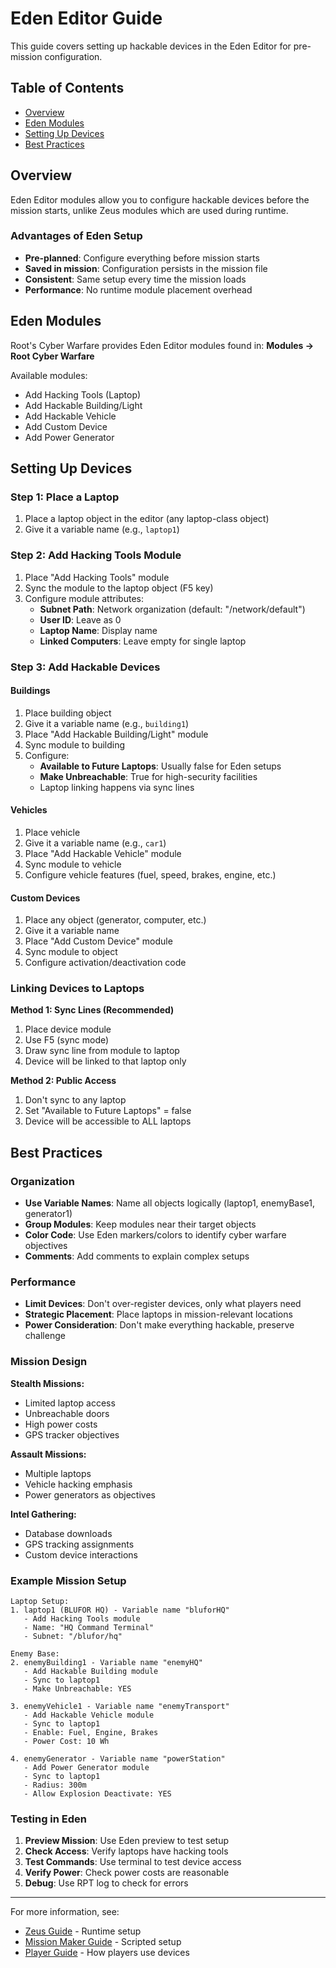 # Eden Editor Guide

This guide covers setting up hackable devices in the Eden Editor for pre-mission configuration.

## Table of Contents

- [Overview](#overview)
- [Eden Modules](#eden-modules)
- [Setting Up Devices](#setting-up-devices)
- [Best Practices](#best-practices)

## Overview

Eden Editor modules allow you to configure hackable devices before the mission starts, unlike Zeus modules which are used during runtime.

### Advantages of Eden Setup

- **Pre-planned**: Configure everything before mission starts
- **Saved in mission**: Configuration persists in the mission file
- **Consistent**: Same setup every time the mission loads
- **Performance**: No runtime module placement overhead

## Eden Modules

Root's Cyber Warfare provides Eden Editor modules found in:
**Modules → Root Cyber Warfare**

Available modules:
- Add Hacking Tools (Laptop)
- Add Hackable Building/Light
- Add Hackable Vehicle
- Add Custom Device
- Add Power Generator

## Setting Up Devices

### Step 1: Place a Laptop

1. Place a laptop object in the editor (any laptop-class object)
2. Give it a variable name (e.g., `laptop1`)

### Step 2: Add Hacking Tools Module

1. Place "Add Hacking Tools" module
2. Sync the module to the laptop object (F5 key)
3. Configure module attributes:
   - **Subnet Path**: Network organization (default: "/network/default")
   - **User ID**: Leave as 0
   - **Laptop Name**: Display name
   - **Linked Computers**: Leave empty for single laptop

### Step 3: Add Hackable Devices

#### Buildings

1. Place building object
2. Give it a variable name (e.g., `building1`)
3. Place "Add Hackable Building/Light" module
4. Sync module to building
5. Configure:
   - **Available to Future Laptops**: Usually false for Eden setups
   - **Make Unbreachable**: True for high-security facilities
   - Laptop linking happens via sync lines

#### Vehicles

1. Place vehicle
2. Give it a variable name (e.g., `car1`)
3. Place "Add Hackable Vehicle" module
4. Sync module to vehicle
5. Configure vehicle features (fuel, speed, brakes, engine, etc.)

#### Custom Devices

1. Place any object (generator, computer, etc.)
2. Give it a variable name
3. Place "Add Custom Device" module
4. Sync module to object
5. Configure activation/deactivation code

### Linking Devices to Laptops

**Method 1: Sync Lines (Recommended)**
1. Place device module
2. Use F5 (sync mode)
3. Draw sync line from module to laptop
4. Device will be linked to that laptop only

**Method 2: Public Access**
1. Don't sync to any laptop
2. Set "Available to Future Laptops" = false
3. Device will be accessible to ALL laptops

## Best Practices

### Organization

- **Use Variable Names**: Name all objects logically (laptop1, enemyBase1, generator1)
- **Group Modules**: Keep modules near their target objects
- **Color Code**: Use Eden markers/colors to identify cyber warfare objectives
- **Comments**: Add comments to explain complex setups

### Performance

- **Limit Devices**: Don't over-register devices, only what players need
- **Strategic Placement**: Place laptops in mission-relevant locations
- **Power Consideration**: Don't make everything hackable, preserve challenge

### Mission Design

**Stealth Missions:**
- Limited laptop access
- Unbreachable doors
- High power costs
- GPS tracker objectives

**Assault Missions:**
- Multiple laptops
- Vehicle hacking emphasis
- Power generators as objectives

**Intel Gathering:**
- Database downloads
- GPS tracking assignments
- Custom device interactions

### Example Mission Setup

```
Laptop Setup:
1. laptop1 (BLUFOR HQ) - Variable name "bluforHQ"
   - Add Hacking Tools module
   - Name: "HQ Command Terminal"
   - Subnet: "/blufor/hq"

Enemy Base:
2. enemyBuilding1 - Variable name "enemyHQ"
   - Add Hackable Building module
   - Sync to laptop1
   - Make Unbreachable: YES

3. enemyVehicle1 - Variable name "enemyTransport"
   - Add Hackable Vehicle module
   - Sync to laptop1
   - Enable: Fuel, Engine, Brakes
   - Power Cost: 10 Wh

4. enemyGenerator - Variable name "powerStation"
   - Add Power Generator module
   - Sync to laptop1
   - Radius: 300m
   - Allow Explosion Deactivate: YES
```

### Testing in Eden

1. **Preview Mission**: Use Eden preview to test setup
2. **Check Access**: Verify laptops have hacking tools
3. **Test Commands**: Use terminal to test device access
4. **Verify Power**: Check power costs are reasonable
5. **Debug**: Use RPT log to check for errors

---

For more information, see:
- [Zeus Guide](Zeus-Guide.md) - Runtime setup
- [Mission Maker Guide](Mission-Maker-Guide.md) - Scripted setup
- [Player Guide](Player-Guide.md) - How players use devices

